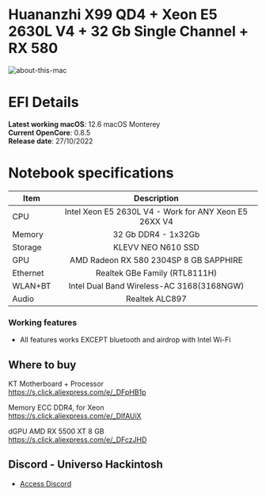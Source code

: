 # Huananzhi X99 QD4 + Xeon E5 2630L V4 + 32 Gb Single Channel + RX 580

![about-this-mac](https://user-images.githubusercontent.com/23700365/197277165-d3c90dd3-42be-4857-bc88-df83c4255f99.png)

# EFI Details
**Latest working macOS**: 12.6 macOS Monterey
<br>
**Current OpenCore**: 0.8.5
<br>
**Release date**: 27/10/2022

# Notebook specifications
|Item|Description|
|-|:-------:|
|CPU|Intel Xeon E5 2630L V4 - Work for ANY Xeon E5 26XX V4|
|Memory|32 Gb DDR4 - 1x32Gb|
|Storage|KLEVV NEO N610 SSD|
|GPU|AMD Radeon RX 580 2304SP 8 GB SAPPHIRE|
|Ethernet|Realtek GBe Family (RTL8111H)|
|WLAN+BT|Intel Dual Band Wireless-AC 3168(3168NGW)|
|Audio|Realtek ALC897|

### Working features
- All features works EXCEPT bluetooth and airdrop with Intel Wi-Fi

## Where to buy
KT Motherboard + Processor
<br>
https://s.click.aliexpress.com/e/_DFpHB1p

Memory ECC DDR4, for Xeon
<br>
https://s.click.aliexpress.com/e/_DlfAUiX

dGPU AMD RX 5500 XT 8 GB
<br>
https://s.click.aliexpress.com/e/_DFczJHD

## Discord - Universo Hackintosh
- [Access Discord](https://discord.universohackintosh.com.br)
